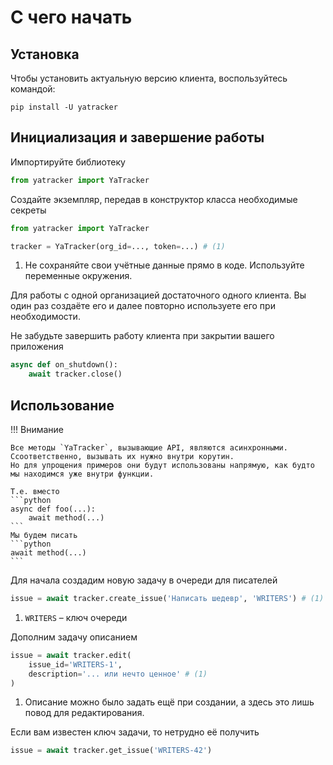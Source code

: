 # C чего начать

## Установка

Чтобы установить актуальную версию клиента, воспользуйтесь командой:

```text
pip install -U yatracker
```

## Инициализация и завершение работы

Импортируйте библиотеку

```python
from yatracker import YaTracker
```

Создайте экземпляр, передав в конструктор класса необходимые секреты

```python
from yatracker import YaTracker

tracker = YaTracker(org_id=..., token=...) # (1)
```

1. Не сохраняйте свои учётные данные прямо в коде. Используйте переменные окружения.

Для работы с одной организацией достаточного одного клиента.
Вы один раз создаёте его и далее повторно используете его при необходимости.

Не забудьте завершить работу клиента при закрытии вашего приложения

```python
async def on_shutdown():
    await tracker.close()

```


## Использование

!!! Внимание

    Все методы `YaTracker`, вызывающие API, являются асинхронными.
    Ссоответственно, вызывать их нужно внутри корутин.
    Но для упрощения примеров они будут использованы напрямую, как будто мы находимся уже внутри функции.

    Т.е. вместо
    ```python
    async def foo(...):
        await method(...)
    ```
    Мы будем писать
    ```python
    await method(...)
    ```



Для начала создадим новую задачу в очереди для писателей
```python
issue = await tracker.create_issue('Написать шедевр', 'WRITERS') # (1)
```

1. `WRITERS` – ключ очереди

Дополним задачу описанием
```python
issue = await tracker.edit(
    issue_id='WRITERS-1',
    description='... или нечто ценное' # (1)
)

```

1. Описание можно было задать ещё при создании, а здесь это лишь повод для редактирования.

Если вам известен ключ задачи, то нетрудно её получить

```python
issue = await tracker.get_issue('WRITERS-42')
```
